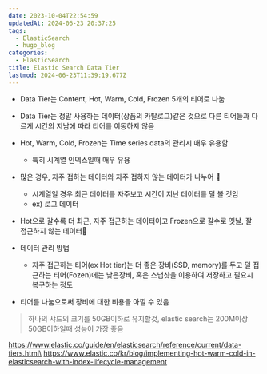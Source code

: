 ```yaml
---
date: 2023-10-04T22:54:59
updatedAt: 2024-06-23 20:37:25
tags:
  - ElasticSearch
  - hugo_blog
categories:
  - ElasticSearch
title: Elastic Search Data Tier
lastmod: 2024-06-23T11:39:19.677Z
---
```

* Data Tier는 Content, Hot, Warm, Cold, Frozen 5개의 티어로 나눔

* Data Tier는 정말 사용하는 데이터(상품의 카탈로그)같은 것으로 다른 티어들과 다르게 시간의 지남에 따라 티어를 이동하지 않음

* Hot, Warm, Cold, Frozen는 Time series data의 관리시 매우 유용함
  * 특히 시계열 인덱스일때 매우 유용

* 많은 경우, 자주 접하는 데이터와 자주 접하지 않는 데이터가 나누어 
  * 시계열일 경우 최근 데이터를 자주보고 시간이 지난 데이터를 덜 볼 것임
  * ex) 로그 데이터

* Hot으로 갈수록 더 최근, 자주 접근하는 데이터이고 Frozen으로 갈수로 옛날, 잘 접근하지 않는 데이터

* 데이터 관리 방법
  * 자주 접근하는 티어(ex Hot tier)는 더 좋은 장비(SSD, memory)를 두고 덜 접근하는 티어(Fozen)에는 낮은장비, 혹은 스냅샷을 이용하여 저장하고 필요시 복구하는 정도

* 티어를 나눔으로써 장비에 대한 비용을 아낄 수 있음

> 하나의 샤드의 크기를 50GB이하로 유지할것, elastic search는 200M이상 50GB이하일때 성능이 가장 좋음

https://www.elastic.co/guide/en/elasticsearch/reference/current/data-tiers.html\
https://www.elastic.co/kr/blog/implementing-hot-warm-cold-in-elasticsearch-with-index-lifecycle-management

